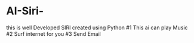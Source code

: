 # AI-Siri-
this is well Developed SIRI created using Python
#1
This ai can play Music
#2
Surf internet for you
#3
Send Email

